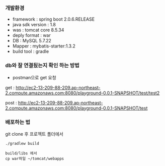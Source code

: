 ### 개발환경

- framework : spring boot 2.0.6.RELEASE
- java sdk version : 1.8
- was : tomcat core 8.5.34
- deply format : war
- DB : MySQL 5.7.22
- Mapper : mybatis-starter:1.3.2
- build tool : gradle

### db와 잘 연결됬는지 확인 하는 방법
- postman으로 get 요청

 get : http://ec2-13-209-88-209.ap-northeast-2.compute.amazonaws.com:8080/playground-0.0.1-SNAPSHOT/test/test2

 post : http://ec2-13-209-88-209.ap-northeast-2.compute.amazonaws.com:8080/playground-0.0.1-SNAPSHOT/test
 
### 배포하는 법

git clone 후 프로젝트 폴더에서
```
./gradlew build

build/libs 에서
cp war파일 ~/tomcat/webapps
```
